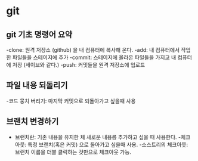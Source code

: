 # git

## git 기초 명령어 요약

 -clone: 원격 저장소 (github) 을 내 컴퓨터에 복사해 온다.
 -add: 내 컴퓨터에서 작업한 파일들을 스테이지에 추가
 -commit: 스테이지에 올라온 파일들을 가지고 내 컴퓨터에 저장 (세이브와 같다.)
 -push: 커밋들을 원격 저장소에 업로드
 

 ## 파일 내용 되돌리기
 -코드 뭉치 버리기: 마지막 커밋으로 되돌아가고 싶을때 사용

## 브랜치 변경하기
- 브랜치란: 기존 내용을 유지한 체 새로운 내용릉 추가하고 싶을 때 사용한다.
-체크아웃: 특정 브랜치(혹은 커밋) 으로 돌아가고 싶을때 사용.
-소스트리의 체크아웃: 브랜치 이름을 더블 클릭하는 것만으로 체크아웃 가능.